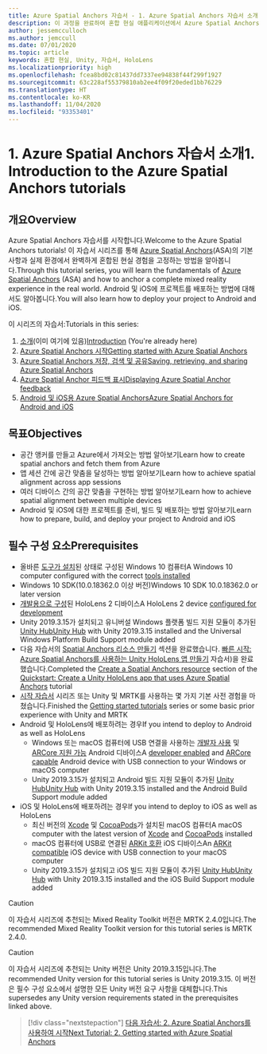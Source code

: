 ```yaml
---
title: Azure Spatial Anchors 자습서 - 1. Azure Spatial Anchors 자습서 소개
description: 이 과정을 완료하여 혼합 현실 애플리케이션에서 Azure Spatial Anchors를 구현하는 방법을 알아봅니다.
author: jessemcculloch
ms.author: jemccull
ms.date: 07/01/2020
ms.topic: article
keywords: 혼합 현실, Unity, 자습서, HoloLens
ms.localizationpriority: high
ms.openlocfilehash: fcea8bd02c81437dd7337ee94838f44f299f1927
ms.sourcegitcommit: 63c228af55379810ab2ee4f09f20eded1bb76229
ms.translationtype: HT
ms.contentlocale: ko-KR
ms.lasthandoff: 11/04/2020
ms.locfileid: "93353401"
---
```

# <a name="1-introduction-to-the-azure-spatial-anchors-tutorials"></a><span data-ttu-id="098b4-105">1. Azure Spatial Anchors 자습서 소개</span><span class="sxs-lookup"><span data-stu-id="098b4-105">1. Introduction to the Azure Spatial Anchors tutorials</span></span>

## <a name="overview"></a><span data-ttu-id="098b4-106">개요</span><span class="sxs-lookup"><span data-stu-id="098b4-106">Overview</span></span>

<span data-ttu-id="098b4-107">Azure Spatial Anchors 자습서를 시작합니다.</span><span class="sxs-lookup"><span data-stu-id="098b4-107">Welcome to the Azure Spatial Anchors tutorials!</span></span> <span data-ttu-id="098b4-108">이 자습서 시리즈를 통해 <a href="https://azure.microsoft.com/services/spatial-anchors" target="_blank">Azure Spatial Anchors</a>(ASA)의 기본 사항과 실제 환경에서 완벽하게 혼합된 현실 경험을 고정하는 방법을 알아봅니다.</span><span class="sxs-lookup"><span data-stu-id="098b4-108">Through this tutorial series, you will learn the fundamentals of <a href="https://azure.microsoft.com/services/spatial-anchors" target="_blank">Azure Spatial Anchors</a> (ASA) and how to anchor a complete mixed reality experience in the real world.</span></span> <span data-ttu-id="098b4-109">Android 및 iOS에 프로젝트를 배포하는 방법에 대해서도 알아봅니다.</span><span class="sxs-lookup"><span data-stu-id="098b4-109">You will also learn how to deploy your project to Android and iOS.</span></span>

<span data-ttu-id="098b4-110">이 시리즈의 자습서:</span><span class="sxs-lookup"><span data-stu-id="098b4-110">Tutorials in this series:</span></span>

1. <span data-ttu-id="098b4-111">[소개](mr-learning-asa-01.md)(이미 여기에 있음)</span><span class="sxs-lookup"><span data-stu-id="098b4-111">[Introduction](mr-learning-asa-01.md) (You're already here)</span></span>
2. [<span data-ttu-id="098b4-112">Azure Spatial Anchors 시작</span><span class="sxs-lookup"><span data-stu-id="098b4-112">Getting started with Azure Spatial Anchors</span></span>](mr-learning-asa-02.md)
3. [<span data-ttu-id="098b4-113">Azure Spatial Anchors 저장, 검색 및 공유</span><span class="sxs-lookup"><span data-stu-id="098b4-113">Saving, retrieving, and sharing Azure Spatial Anchors</span></span>](mr-learning-asa-03.md)
4. [<span data-ttu-id="098b4-114">Azure Spatial Anchor 피드백 표시</span><span class="sxs-lookup"><span data-stu-id="098b4-114">Displaying Azure Spatial Anchor feedback</span></span>](mr-learning-asa-04.md)
5. [<span data-ttu-id="098b4-115">Android 및 iOS용 Azure Spatial Anchors</span><span class="sxs-lookup"><span data-stu-id="098b4-115">Azure Spatial Anchors for Android and iOS</span></span>](mr-learning-asa-05.md)

## <a name="objectives"></a><span data-ttu-id="098b4-116">목표</span><span class="sxs-lookup"><span data-stu-id="098b4-116">Objectives</span></span>

* <span data-ttu-id="098b4-117">공간 앵커를 만들고 Azure에서 가져오는 방법 알아보기</span><span class="sxs-lookup"><span data-stu-id="098b4-117">Learn how to create spatial anchors and fetch them from Azure</span></span>
* <span data-ttu-id="098b4-118">앱 세션 간에 공간 맞춤을 달성하는 방법 알아보기</span><span class="sxs-lookup"><span data-stu-id="098b4-118">Learn how to achieve spatial alignment across app sessions</span></span>
* <span data-ttu-id="098b4-119">여러 디바이스 간의 공간 맞춤을 구현하는 방법 알아보기</span><span class="sxs-lookup"><span data-stu-id="098b4-119">Learn how to achieve spatial alignment between multiple devices</span></span>
* <span data-ttu-id="098b4-120">Android 및 iOS에 대한 프로젝트를 준비, 빌드 및 배포하는 방법 알아보기</span><span class="sxs-lookup"><span data-stu-id="098b4-120">Learn how to prepare, build, and deploy your project to Android and iOS</span></span>

## <a name="prerequisites"></a><span data-ttu-id="098b4-121">필수 구성 요소</span><span class="sxs-lookup"><span data-stu-id="098b4-121">Prerequisites</span></span>

* <span data-ttu-id="098b4-122">올바른 [도구가 설치](../../install-the-tools.md)된 상태로 구성된 Windows 10 컴퓨터</span><span class="sxs-lookup"><span data-stu-id="098b4-122">A Windows 10 computer configured with the correct [tools installed](../../install-the-tools.md)</span></span>
* <span data-ttu-id="098b4-123">Windows 10 SDK(10.0.18362.0 이상 버전)</span><span class="sxs-lookup"><span data-stu-id="098b4-123">Windows 10 SDK 10.0.18362.0 or later version</span></span>
* <span data-ttu-id="098b4-124">[개발용으로 구성](../../platform-capabilities-and-apis/using-visual-studio.md#enabling-developer-mode)된 HoloLens 2 디바이스</span><span class="sxs-lookup"><span data-stu-id="098b4-124">A HoloLens 2 device [configured for development](../../platform-capabilities-and-apis/using-visual-studio.md#enabling-developer-mode)</span></span>
* <span data-ttu-id="098b4-125">Unity 2019.3.15가 설치되고 유니버설 Windows 플랫폼 빌드 지원 모듈이 추가된 <a href="https://docs.unity3d.com/Manual/GettingStartedInstallingHub.html" target="_blank">Unity Hub</a></span><span class="sxs-lookup"><span data-stu-id="098b4-125"><a href="https://docs.unity3d.com/Manual/GettingStartedInstallingHub.html" target="_blank">Unity Hub</a> with Unity 2019.3.15 installed and the Universal Windows Platform Build Support module added</span></span>
* <span data-ttu-id="098b4-126">다음 자습서의 [Spatial Anchors 리소스 만들기](https://docs.microsoft.com/azure/spatial-anchors/quickstarts/get-started-unity-hololens#create-a-spatial-anchors-resource) 섹션을 완료했습니다. [빠른 시작: Azure Spatial Anchors를 사용하는 Unity HoloLens 앱 만들기](https://docs.microsoft.com/azure/spatial-anchors/quickstarts/get-started-unity-hololens) 자습서)을 완료했습니다.</span><span class="sxs-lookup"><span data-stu-id="098b4-126">Completed the [Create a Spatial Anchors resource](https://docs.microsoft.com/azure/spatial-anchors/quickstarts/get-started-unity-hololens#create-a-spatial-anchors-resource) section of the [Quickstart: Create a Unity HoloLens app that uses Azure Spatial Anchors](https://docs.microsoft.com/azure/spatial-anchors/quickstarts/get-started-unity-hololens) tutorial</span></span>
* <span data-ttu-id="098b4-127">[시작 자습서](mr-learning-base-01.md) 시리즈 또는 Unity 및 MRTK를 사용하는 몇 가지 기본 사전 경험을 마쳤습니다.</span><span class="sxs-lookup"><span data-stu-id="098b4-127">Finished the [Getting started tutorials](mr-learning-base-01.md) series or some basic prior experience with Unity and MRTK</span></span>
* <span data-ttu-id="098b4-128">Android 및 HoloLens에 배포하려는 경우</span><span class="sxs-lookup"><span data-stu-id="098b4-128">If you intend to deploy to Android as well as HoloLens</span></span>
  * <span data-ttu-id="098b4-129">Windows 또는 macOS 컴퓨터에 USB 연결을 사용하는 <a href="https://developer.android.com/studio/debug/dev-options" target="_blank">개발자 사용</a> 및 <a href="https://developers.google.com/ar/discover/supported-devices" target="_blank">ARCore 지원 가능</a> Android 디바이스</span><span class="sxs-lookup"><span data-stu-id="098b4-129">A <a href="https://developer.android.com/studio/debug/dev-options" target="_blank">developer enabled</a> and <a href="https://developers.google.com/ar/discover/supported-devices" target="_blank">ARCore capable</a> Android device with USB connection to your Windows or macOS computer</span></span>
  * <span data-ttu-id="098b4-130">Unity 2019.3.15가 설치되고 Android 빌드 지원 모듈이 추가된 <a href="https://docs.unity3d.com/Manual/GettingStartedInstallingHub.html" target="_blank">Unity Hub</a></span><span class="sxs-lookup"><span data-stu-id="098b4-130"><a href="https://docs.unity3d.com/Manual/GettingStartedInstallingHub.html" target="_blank">Unity Hub</a> with Unity 2019.3.15 installed and the Android Build Support module added</span></span>
* <span data-ttu-id="098b4-131">iOS 및 HoloLens에 배포하려는 경우</span><span class="sxs-lookup"><span data-stu-id="098b4-131">If you intend to deploy to iOS as well as HoloLens</span></span>
  * <span data-ttu-id="098b4-132">최신 버전의 <a href="https://geo.itunes.apple.com/us/app/xcode/id497799835?mt=12" target="_blank">Xcode</a> 및 <a href="https://cocoapods.org" target="_blank">CocoaPods</a>가 설치된 macOS 컴퓨터</span><span class="sxs-lookup"><span data-stu-id="098b4-132">A macOS computer with the latest version of <a href="https://geo.itunes.apple.com/us/app/xcode/id497799835?mt=12" target="_blank">Xcode</a> and <a href="https://cocoapods.org" target="_blank">CocoaPods</a> installed</span></span>
  * <span data-ttu-id="098b4-133">macOS 컴퓨터에 USB로 연결된 <a href="https://developer.apple.com/documentation/arkit/verifying_device_support_and_user_permission" target="_blank">ARKit 호환</a> iOS 디바이스</span><span class="sxs-lookup"><span data-stu-id="098b4-133">An <a href="https://developer.apple.com/documentation/arkit/verifying_device_support_and_user_permission" target="_blank">ARKit compatible</a> iOS device with USB connection to your macOS computer</span></span>
  * <span data-ttu-id="098b4-134">Unity 2019.3.15가 설치되고 iOS 빌드 지원 모듈이 추가된 <a href="https://docs.unity3d.com/Manual/GettingStartedInstallingHub.html" target="_blank">Unity Hub</a></span><span class="sxs-lookup"><span data-stu-id="098b4-134"><a href="https://docs.unity3d.com/Manual/GettingStartedInstallingHub.html" target="_blank">Unity Hub</a> with Unity 2019.3.15 installed and the iOS Build Support module added</span></span>

> [!CAUTION]
> <span data-ttu-id="098b4-135">이 자습서 시리즈에 추천되는 Mixed Reality Toolkit 버전은 MRTK 2.4.0입니다.</span><span class="sxs-lookup"><span data-stu-id="098b4-135">The recommended Mixed Reality Toolkit version for this tutorial series is MRTK 2.4.0.</span></span>

> [!CAUTION]
> <span data-ttu-id="098b4-136">이 자습서 시리즈에 추천되는 Unity 버전은 Unity 2019.3.15입니다.</span><span class="sxs-lookup"><span data-stu-id="098b4-136">The recommended Unity version for this tutorial series is Unity 2019.3.15.</span></span> <span data-ttu-id="098b4-137">이 버전은 필수 구성 요소에서 설명한 모든 Unity 버전 요구 사항을 대체합니다.</span><span class="sxs-lookup"><span data-stu-id="098b4-137">This supersedes any Unity version requirements stated in the prerequisites linked above.</span></span>

> [!div class="nextstepaction"]
> [<span data-ttu-id="098b4-138">다음 자습서: 2. Azure Spatial Anchors를 사용하여 시작</span><span class="sxs-lookup"><span data-stu-id="098b4-138">Next Tutorial: 2. Getting started with Azure Spatial Anchors</span></span>](mr-learning-asa-02.md)
